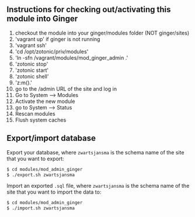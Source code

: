 Instructions for checking out/activating this module into Ginger
-----------------------------------------------------

1. checkout the module into your ginger/modules folder (NOT ginger/sites)
2. 'vagrant up' if ginger is not running
3. 'vagrant ssh'
4. 'cd /opt/zotonic/priv/modules'
5. 'ln -sfn /vagrant/modules/mod_ginger_admin .'
6. 'zotonic stop'
7. 'zotonic start'
8. 'zotonic shell'
9. 'z:m().'
10. go to the /admin URL of the site and log in
11. Go to System --> Modules
12. Activate the new module
13. go to System --> Status
14. Rescan modules
15. Flush system caches

Export/import database
----------------------

Export your database, where `zwartsjansma` is the schema name of the site
that you want to export:

```bash
$ cd modules/mod_admin_ginger
$ ./export.sh zwartsjansma
```
Import an exported `.sql` file, where `zwartsjansma` is the schema name of the
site that you want to import the data to:

```bash
$ cd modules/mod_admin_ginger
$ ./import.sh zwartsjansma
```